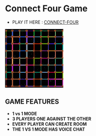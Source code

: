 Connect Four Game
=================

- PLAY IT HERE : [CONNECT-FOUR](https://connect-four-09.herokuapp.com/ )

<img alt="Terraform" src="./public/icons/icon2.png">


GAME FEATURES
-------------

- **1 vs 1 MODE**
- **3 PLAYERS ONE AGAINST THE OTHER**
- **EVERY PLAYER CAN CREATE ROOM**
- **THE 1 VS 1 MODE HAS VOICE CHAT**


